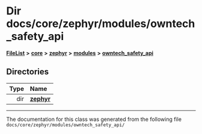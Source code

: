 

# Dir docs/core/zephyr/modules/owntech\_safety\_api



[**FileList**](files.md) **>** [**core**](dir_771164b9325b04f1442f7a3ffa8ecb89.md) **>** [**zephyr**](dir_09002e7ce91f09aeb040dfd1861a47f4.md) **>** [**modules**](dir_6d0fb8ab814c517e7f155fb837e32f72.md) **>** [**owntech\_safety\_api**](dir_6577260132b49845d494a112d8acd7c7.md)














## Directories

| Type | Name |
| ---: | :--- |
| dir | [**zephyr**](dir_2f6071fc869091a6d1e6d7b806fecbf0.md) <br> |

























































------------------------------
The documentation for this class was generated from the following file `docs/core/zephyr/modules/owntech_safety_api/`

